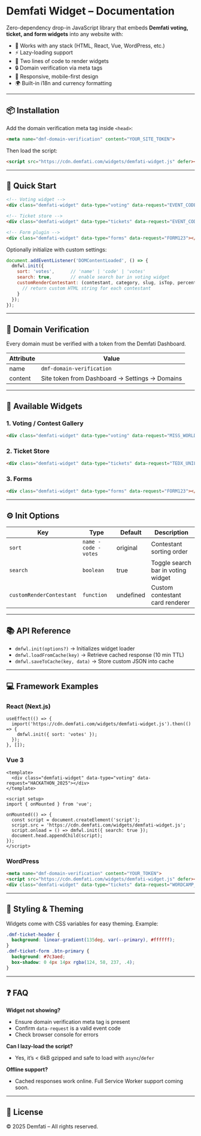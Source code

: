 # Demfati Widget – Documentation

Zero-dependency drop-in JavaScript library that embeds **Demfati voting, ticket, and form widgets** into any website with:

- 🚀 Works with any stack (HTML, React, Vue, WordPress, etc.)
- ⚡ Lazy-loading support
- 🧩 Two lines of code to render widgets
- 🔒 Domain verification via meta tags
- 📱 Responsive, mobile-first design
- 🌍 Built-in i18n and currency formatting

---

## 📦 Installation

Add the domain verification meta tag inside `<head>`:

```html
<meta name="dmf-domain-verification" content="YOUR_SITE_TOKEN">
```

Then load the script:

```html
<script src="https://cdn.demfati.com/widgets/demfati-widget.js" defer></script>
```

---

## 🚀 Quick Start

```html
<!-- Voting widget -->
<div class="demfati-widget" data-type="voting" data-request="EVENT_CODE"></div>

<!-- Ticket store -->
<div class="demfati-widget" data-type="tickets" data-request="EVENT_CODE"></div>

<!-- Form plugin -->
<div class="demfati-widget" data-type="forms" data-request="FORM123"></div>
```

Optionally initialize with custom settings:

```js
document.addEventListener('DOMContentLoaded', () => {
  dmfwl.init({
    sort: 'votes',      // 'name' | 'code' | 'votes'
    search: true,       // enable search bar in voting widget
    customRenderContestant: (contestant, category, slug, isTop, percent) => {
      // return custom HTML string for each contestant
    }
  });
});
```

---

## 🔑 Domain Verification

Every domain must be verified with a token from the Demfati Dashboard.

| Attribute | Value |
|-----------|-------|
| name      | `dmf-domain-verification` |
| content   | Site token from Dashboard → Settings → Domains |

---

## 🧩 Available Widgets

### 1. Voting / Contest Gallery

```html
<div class="demfati-widget" data-type="voting" data-request="MISS_WORLD_2025"></div>
```

### 2. Ticket Store

```html
<div class="demfati-widget" data-type="tickets" data-request="TEDX_UNILAG"></div>
```

### 3. Forms

```html
<div class="demfati-widget" data-type="forms" data-request="FORM123"></div>
```

---

## ⚙️ Init Options

| Key                   | Type                        | Default   | Description |
|-----------------------|-----------------------------|-----------|-------------|
| `sort`                | `name - code - votes` | original  | Contestant sorting order |
| `search`              | `boolean`                   | true      | Toggle search bar in voting widget |
| `customRenderContestant` | `function`                | undefined | Custom contestant card renderer |

---

## 📚 API Reference

- `dmfwl.init(options?)` → Initializes widget loader
- `dmfwl.loadFromCache(key)` → Retrieve cached response (10 min TTL)
- `dmfwl.saveToCache(key, data)` → Store custom JSON into cache

---

## 💻 Framework Examples

### React (Next.js)

```tsx
useEffect(() => {
  import('https://cdn.demfati.com/widgets/demfati-widget.js').then(() => {
    dmfwl.init({ sort: 'votes' });
  });
}, []);
```

### Vue 3

```vue
<template>
  <div class="demfati-widget" data-type="voting" data-request="HACKATHON_2025"></div>
</template>

<script setup>
import { onMounted } from 'vue';

onMounted(() => {
  const script = document.createElement('script');
  script.src = 'https://cdn.demfati.com/widgets/demfati-widget.js';
  script.onload = () => dmfwl.init({ search: true });
  document.head.appendChild(script);
});
</script>
```

### WordPress

```html
<meta name="dmf-domain-verification" content="YOUR_TOKEN">
<script src="https://cdn.demfati.com/widgets/demfati-widget.js" defer></script>
<div class="demfati-widget" data-type="tickets" data-request="WORDCAMP_LAGOS"></div>
```

---

## 🎨 Styling & Theming

Widgets come with CSS variables for easy theming. Example:

```css
.dmf-ticket-header {
  background: linear-gradient(135deg, var(--primary), #ffffff);
}
.dmf-ticket-form .btn-primary {
  background: #7c3aed;
  box-shadow: 0 4px 14px rgba(124, 58, 237, .4);
}
```

---

## ❓ FAQ

**Widget not showing?**
- Ensure domain verification meta tag is present
- Confirm `data-request` is a valid event code
- Check browser console for errors

**Can I lazy-load the script?**
- Yes, it’s < 6kB gzipped and safe to load with `async`/`defer`

**Offline support?**
- Cached responses work online. Full Service Worker support coming soon.

---

## 📄 License

© 2025 Demfati – All rights reserved.

